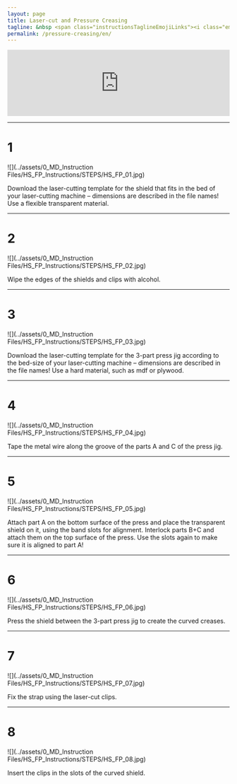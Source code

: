 ```yaml
---
layout: page
title: Laser-cut and Pressure Creasing
tagline: &nbsp <span class="instructionsTaglineEmojiLinks"><i class="em em-video_camera" aria-role="presentation" aria-label="VIDEO CAMERA"></i> <a href = "https://github.com/HappyShield/HappyShield/blob/master/TemplatesAndCNCFilesForScoringFoldingCutting/ShieldScoringFoldingCutting/DIYFromHome/SmileyFaceShieldCuttingTemplate_A4.pdf" ><i class="em em-triangular_ruler" aria-role="presentation" aria-label="TRIANGULAR RULER"></i></a></span>
permalink: /pressure-creasing/en/
---
```


<script src="https://snapwidget.com/js/snapwidget.js"></script>
<iframe src="https://snapwidget.com/embed/810066" class="snapwidget-widget" allowtransparency="true" frameborder="0" scrolling="no" style="border:none; overflow:hidden;  width:100%; "></iframe>

---

# 1

![](../assets/0_MD_Instruction Files/HS_FP_Instructions/STEPS/HS_FP_01.jpg)

Download the laser-cutting template for the shield that fits in the bed of your laser-cutting machine – dimensions are described in the file names! Use a flexible transparent material.

---

# 2	

![](../assets/0_MD_Instruction Files/HS_FP_Instructions/STEPS/HS_FP_02.jpg)

Wipe the edges of the shields and clips with alcohol. 

--- 

# 3 	

![](../assets/0_MD_Instruction Files/HS_FP_Instructions/STEPS/HS_FP_03.jpg)

Download the laser-cutting template for the 3-part press jig according to the bed-size of your laser-cutting machine – dimensions are described in the file names! Use a hard material, such as mdf or plywood.

---

# 4	

![](../assets/0_MD_Instruction Files/HS_FP_Instructions/STEPS/HS_FP_04.jpg)

Tape the metal wire along the groove of the parts A and C of the press jig.

---

# 5	

![](../assets/0_MD_Instruction Files/HS_FP_Instructions/STEPS/HS_FP_05.jpg)

Attach part A on the bottom surface of the press and place the transparent shield on it, using the band slots for alignment. Interlock parts B+C and attach them on the top surface of the press. Use the slots again to make sure it is aligned to part A!

---

# 6

![](../assets/0_MD_Instruction Files/HS_FP_Instructions/STEPS/HS_FP_06.jpg)

Press the shield between the 3-part press jig to create the curved creases.

---

# 7	

![](../assets/0_MD_Instruction Files/HS_FP_Instructions/STEPS/HS_FP_07.jpg)

Fix the strap using the laser-cut clips.

---

# 8	

![](../assets/0_MD_Instruction Files/HS_FP_Instructions/STEPS/HS_FP_08.jpg)

Insert the clips in the slots of the curved shield.
